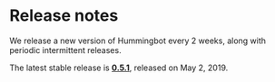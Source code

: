 # Release notes

We release a new version of Hummingbot every 2 weeks, along with periodic intermittent releases.

The latest stable release is **[0.5.1](/release-notes/0.5.1)**, released on May 2, 2019.
